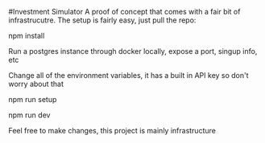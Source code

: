 #Investment Simulator
A proof of concept that comes with a fair bit of infrastrucutre. 
The setup is fairly easy, just pull the repo:

npm install

Run a postgres instance through docker locally, expose a port, singup info, etc

Change all of the environment variables, it has a built in API key so don't worry about that

npm run setup

npm run dev

Feel free to make changes, this project is mainly infrastructure
